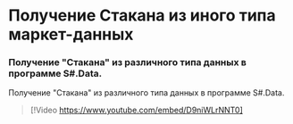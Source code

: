 # Получение Стакана из иного типа маркет\-данных

### Получение "Стакана" из различного типа данных в программе S\#.Data.

Получение "Стакана" из различного типа данных в программе S\#.Data.

> [!Video https://www.youtube.com/embed/D9niWLrNNT0]
